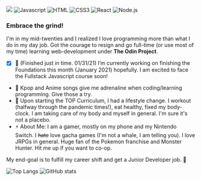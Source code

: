 ![](https://visitor-badge.laobi.icu/badge?page_id=bananabread08.bananabread08)
![Javascript](https://img.shields.io/badge/-javascript-000?&logo=javascript)
![HTML](https://img.shields.io/badge/-HTML5-000?&logo=HTML5)
![CSS3](https://img.shields.io/badge/-CSS3-000?&logo=CSS3)
![React](https://img.shields.io/badge/-React-000?&logo=React)
![Node.js](https://img.shields.io/badge/-Node.js-000?&logo=node.js)

### Embrace the grind!

<!--
**bananabread08/bananabread08** is a ✨ _special_ ✨ repository because its `README.md` (this file) appears on your GitHub profile.-->

I'm in my mid-twenties and I realized I love programming more than what I do in my day job. Got the courage to resign and go full-time (or use most of my time) learning web-development under **The Odin Project**.

- [x] 🔭 (Finished just in time. 01/31/21) I’m currently working on finishing the Foundations this month (January 2021) hopefully. I am excited to face the Fullstack Javascript course soon!
- :musical_note: Kpop and Anime songs give me adrenaline when coding/learning programming. Give those a try. 
- :muscle: Upon starting the TOP Curriculum, I had a lifestyle change. I workout (halfway through the pandemic times!), eat healthy, fixed my body-clock. I am taking care of my body and myself in general. I'm sure it's not a placebo. 
- ⚡ About Me: I am a gamer, mostly on my phone and my Nintendo Switch. I ~~hate~~ love gacha games (I'm not a whale, I am telling you). I love JRPGs in general. Huge fan of the Pokemon franchise and Monster Hunter. Hit me up if you want to co-op.

My end-goal is to fulfill my career shift and get a Junior Developer job. :pray:

![Top Langs](https://github-readme-stats.vercel.app/api/top-langs/?username=bananabread08&theme=tokyonight)
![GitHub stats](https://github-readme-stats.vercel.app/api?username=bananabread08&show_icons=true&theme=tokyonight)


